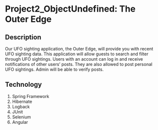 # Project2_ObjectUndefined: The Outer Edge


## Description
Our UFO sighting application, the Outer Edge, will provide you with recent UFO sighting data. This application will allow guests to search and filter through UFO sightings. Users with an account can log in and receive notifications of other users’ posts. They are also allowed to post personal UFO sightings. Admin will be able to verify posts.

## Technology 
1. Spring Framework
2. Hibernate
3. Logback
4. JUnit
5. Selenium
6. Angular



